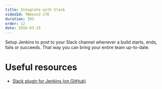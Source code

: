 ```yaml
---
title: Integrate with Slack
videoId: TWwvxn2-J7E
duration: 393
order: 12
date: 2016-03-15
---
```


Setup Jenkins to post to your Slack channel whenever a build starts, ends, fails or succeeds. That way you can bring your entire team up-to-date. 

# Useful resources
* <a href="https://github.com/jenkinsci/slack-plugin" target="_blank">Slack plugin for Jenkins (on GitHub)</a>